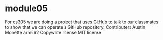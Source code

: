 # module05
For cs305 we are doing a project that uses GitHub to talk to our classmates to show that we can operate a GitHub repository.
Contributers Austin Monette arm662
Copywrite license
MIT license
